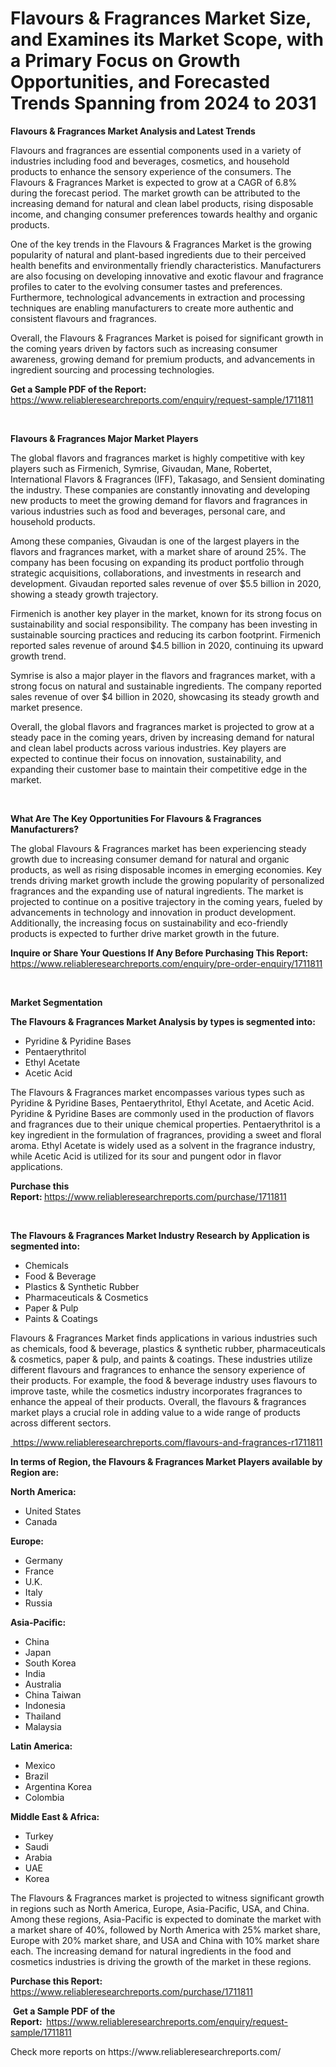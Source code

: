 <p><h1>Flavours & Fragrances Market Size, and Examines its Market Scope, with a Primary Focus on Growth Opportunities, and Forecasted Trends Spanning from 2024 to 2031</h1></p><p><strong>Flavours & Fragrances Market Analysis and Latest Trends</strong></p>
<p><p>Flavours and fragrances are essential components used in a variety of industries including food and beverages, cosmetics, and household products to enhance the sensory experience of the consumers. The Flavours & Fragrances Market is expected to grow at a CAGR of 6.8% during the forecast period. The market growth can be attributed to the increasing demand for natural and clean label products, rising disposable income, and changing consumer preferences towards healthy and organic products. </p><p>One of the key trends in the Flavours & Fragrances Market is the growing popularity of natural and plant-based ingredients due to their perceived health benefits and environmentally friendly characteristics. Manufacturers are also focusing on developing innovative and exotic flavour and fragrance profiles to cater to the evolving consumer tastes and preferences. Furthermore, technological advancements in extraction and processing techniques are enabling manufacturers to create more authentic and consistent flavours and fragrances.</p><p>Overall, the Flavours & Fragrances Market is poised for significant growth in the coming years driven by factors such as increasing consumer awareness, growing demand for premium products, and advancements in ingredient sourcing and processing technologies.</p></p>
<p><strong>Get a Sample PDF of the Report:&nbsp;</strong> <a href="https://www.reliableresearchreports.com/enquiry/request-sample/1711811">https://www.reliableresearchreports.com/enquiry/request-sample/1711811</a></p>
<p>&nbsp;</p>
<p><strong>Flavours & Fragrances Major Market Players</strong></p>
<p><p>The global flavors and fragrances market is highly competitive with key players such as Firmenich, Symrise, Givaudan, Mane, Robertet, International Flavors & Fragrances (IFF), Takasago, and Sensient dominating the industry. These companies are constantly innovating and developing new products to meet the growing demand for flavors and fragrances in various industries such as food and beverages, personal care, and household products.</p><p>Among these companies, Givaudan is one of the largest players in the flavors and fragrances market, with a market share of around 25%. The company has been focusing on expanding its product portfolio through strategic acquisitions, collaborations, and investments in research and development. Givaudan reported sales revenue of over $5.5 billion in 2020, showing a steady growth trajectory.</p><p>Firmenich is another key player in the market, known for its strong focus on sustainability and social responsibility. The company has been investing in sustainable sourcing practices and reducing its carbon footprint. Firmenich reported sales revenue of around $4.5 billion in 2020, continuing its upward growth trend.</p><p>Symrise is also a major player in the flavors and fragrances market, with a strong focus on natural and sustainable ingredients. The company reported sales revenue of over $4 billion in 2020, showcasing its steady growth and market presence.</p><p>Overall, the global flavors and fragrances market is projected to grow at a steady pace in the coming years, driven by increasing demand for natural and clean label products across various industries. Key players are expected to continue their focus on innovation, sustainability, and expanding their customer base to maintain their competitive edge in the market.</p></p>
<p>&nbsp;</p>
<p><strong>What Are The Key Opportunities For Flavours & Fragrances Manufacturers?</strong></p>
<p><p>The global Flavours & Fragrances market has been experiencing steady growth due to increasing consumer demand for natural and organic products, as well as rising disposable incomes in emerging economies. Key trends driving market growth include the growing popularity of personalized fragrances and the expanding use of natural ingredients. The market is projected to continue on a positive trajectory in the coming years, fueled by advancements in technology and innovation in product development. Additionally, the increasing focus on sustainability and eco-friendly products is expected to further drive market growth in the future.</p></p>
<p><strong>Inquire or Share Your Questions If Any Before Purchasing This Report:</strong> <a href="https://www.reliableresearchreports.com/enquiry/pre-order-enquiry/1711811">https://www.reliableresearchreports.com/enquiry/pre-order-enquiry/1711811</a></p>
<p>&nbsp;</p>
<p><strong>Market Segmentation</strong></p>
<p><strong>The Flavours & Fragrances Market Analysis by types is segmented into:</strong></p>
<p><ul><li>Pyridine & Pyridine Bases</li><li>Pentaerythritol</li><li>Ethyl Acetate</li><li>Acetic Acid</li></ul></p>
<p><p>The Flavours & Fragrances market encompasses various types such as Pyridine & Pyridine Bases, Pentaerythritol, Ethyl Acetate, and Acetic Acid. Pyridine & Pyridine Bases are commonly used in the production of flavors and fragrances due to their unique chemical properties. Pentaerythritol is a key ingredient in the formulation of fragrances, providing a sweet and floral aroma. Ethyl Acetate is widely used as a solvent in the fragrance industry, while Acetic Acid is utilized for its sour and pungent odor in flavor applications.</p></p>
<p><strong>Purchase this Report:&nbsp;</strong><a href="https://www.reliableresearchreports.com/purchase/1711811">https://www.reliableresearchreports.com/purchase/1711811</a></p>
<p>&nbsp;</p>
<p><strong>The Flavours & Fragrances Market Industry Research by Application is segmented into:</strong></p>
<p><ul><li>Chemicals</li><li>Food & Beverage</li><li>Plastics & Synthetic Rubber</li><li>Pharmaceuticals & Cosmetics</li><li>Paper & Pulp</li><li>Paints & Coatings</li></ul></p>
<p><p>Flavours & Fragrances Market finds applications in various industries such as chemicals, food & beverage, plastics & synthetic rubber, pharmaceuticals & cosmetics, paper & pulp, and paints & coatings. These industries utilize different flavours and fragrances to enhance the sensory experience of their products. For example, the food & beverage industry uses flavours to improve taste, while the cosmetics industry incorporates fragrances to enhance the appeal of their products. Overall, the flavours & fragrances market plays a crucial role in adding value to a wide range of products across different sectors.</p></p>
<p><a href="https://www.reliableresearchreports.com/flavours-and-fragrances-r1711811">&nbsp;https://www.reliableresearchreports.com/flavours-and-fragrances-r1711811</a></p>
<p><strong>In terms of Region, the Flavours & Fragrances Market Players available by Region are:</strong></p>
<p>
    <p> <strong> North America: </strong>
        <ul>
            <li>United States</li>
            <li>Canada</li>
        </ul>
        </p> 
    <p> <strong> Europe: </strong>
        <ul>
            <li>Germany</li>
            <li>France</li>
            <li>U.K.</li>
            <li>Italy</li>
            <li>Russia</li>
        </ul>
        </p> 
    <p> <strong> Asia-Pacific: </strong>
        <ul>
            <li>China</li>
            <li>Japan</li>
            <li>South Korea</li>
            <li>India</li>
            <li>Australia</li>
            <li>China Taiwan</li>
            <li>Indonesia</li>
            <li>Thailand</li>
            <li>Malaysia</li>
        </ul>
        </p> 
    <p> <strong> Latin America: </strong>
        <ul>
            <li>Mexico</li>
            <li>Brazil</li>
            <li>Argentina Korea</li>
            <li>Colombia</li>
        </ul>
        </p> 
    <p> <strong> Middle East & Africa: </strong>
        <ul>
            <li>Turkey</li>
            <li>Saudi</li>
            <li>Arabia</li>
            <li>UAE</li>
            <li>Korea</li>
        </ul>
    </p>
    </p>
<p><p>The Flavours & Fragrances market is projected to witness significant growth in regions such as North America, Europe, Asia-Pacific, USA, and China. Among these regions, Asia-Pacific is expected to dominate the market with a market share of 40%, followed by North America with 25% market share, Europe with 20% market share, and USA and China with 10% market share each. The increasing demand for natural ingredients in the food and cosmetics industries is driving the growth of the market in these regions.</p></p>
<p><strong>Purchase this Report: </strong><a href="https://www.reliableresearchreports.com/purchase/1711811">https://www.reliableresearchreports.com/purchase/1711811</a></p>
<p>&nbsp;<strong>Get a Sample PDF of the Report:&nbsp;&nbsp;</strong><a href="https://www.reliableresearchreports.com/enquiry/request-sample/1711811">https://www.reliableresearchreports.com/enquiry/request-sample/1711811</a></p>
<p><strong></strong></p>
<p>Check more reports on https://www.reliableresearchreports.com/</p>